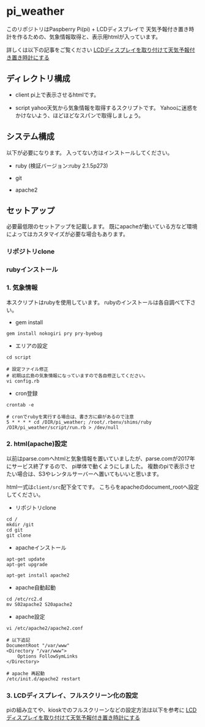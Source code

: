 # pi_weather
このリポジトリはPaspberry Pi(pi) + LCDディスプレイで 天気予報付き置き時計を作るための、気象情報取得と、表示用htmlが入っています。

詳しくは以下の記事をご覧ください
[LCDディスプレイを取り付けて天気予報付き置き時計にする](http://blog.o24.me/?p=749)

## ディレクトリ構成
* client
pi上で表示させるhtmlです。

* script
yahoo天気から気象情報を取得するスクリプトです。
Yahooに迷惑をかけないよう、ほどほどなスパンで取得しましょう。

## システム構成
以下が必要になります。
入ってない方はインストールしてください。

* ruby (検証バージョン:ruby 2.1.5p273)

* git

* apache2

## セットアップ
必要最低限のセットアップを記載します。
既にapacheが動いている方など環境によってはカスタマイズが必要な場合もあります。

### リポジトリclone


### rubyインストール

### 1. 気象情報
本スクリプトはrubyを使用しています。
rubyのインストールは各自調べて下さい。

* gem install
```
gem install nokogiri pry pry-byebug
```

* エリアの設定
```
cd script

# 設定ファイル修正
# 初期は広島の気象情報になっていますので各自修正してください。
vi config.rb
```

* cron登録
```
crontab -e

# cronでrubyを実行する場合は、書き方に癖があるので注意
5 * * * * cd /DIR/pi_weather; /root/.rbenv/shims/ruby /DIR/pi_weather/script/run.rb > /dev/null
```

### 2. html(apache)設定
以前はparse.comへhtmlと気象情報を置いていましたが、parse.comが2017年にサービス終了するので、
pi単体で動くようにしました。
複数のpiで表示させたい場合は、S3やレンタルサーバーへ置いてもいいと思います。

html一式は`client/src`配下全てです。
こちらをapacheのdocument_rootへ設定してください。


* リポジトリclone
```
cd /
mkdir /git
cd git
git clone
```

* apacheインストール
```
apt-get update
apt-get upgrade

apt-get install apache2

```

* apache自動起動
```
cd /etc/rc2.d
mv S02apache2 S20apache2
```

* apache設定

```
vi /etc/apache2/apache2.conf

```

```
# 以下追記
DocumentRoot "/var/www"
<Directory "/var/www">
    Options FollowSymLinks
</Directory>

```

```
# apache 再起動
/etc/init.d/apache2 restart
```

### 3. LCDディスプレイ、フルスクリーン化の設定
piの組み立てや、kioskでのフルスクリーンなどの設定方法は以下を参考に
[LCDディスプレイを取り付けて天気予報付き置き時計にする](http://blog.o24.me/?p=749)
